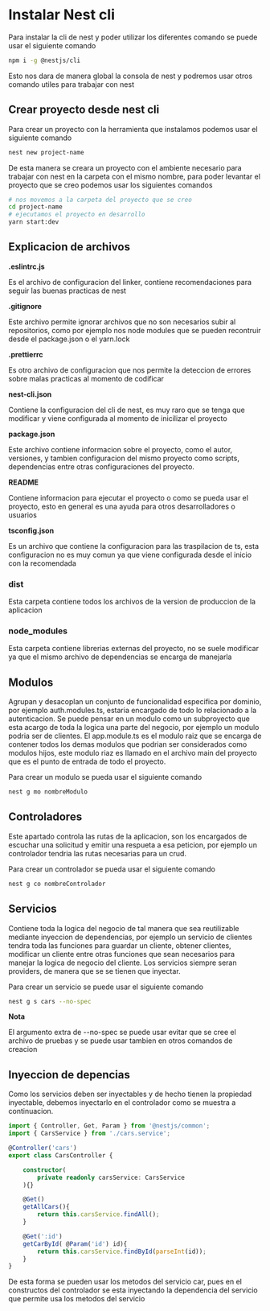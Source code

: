 # Instalar Nest cli

Para instalar la cli de nest y poder utilizar los diferentes comando se puede usar el siguiente comando

```bash
npm i -g @nestjs/cli
```

Esto nos dara de manera global la consola de nest y podremos usar otros comando utiles para trabajar con nest

## Crear proyecto desde nest cli

Para crear un proyecto con la herramienta que instalamos podemos usar el siguiente comando

```bash
nest new project-name
```

De esta manera se creara un proyecto con el ambiente necesario para trabajar con nest en la carpeta con el mismo nombre, para poder levantar el proyecto que se creo podemos usar los siguientes comandos

```bash
# nos movemos a la carpeta del proyecto que se creo
cd project-name
# ejecutamos el proyecto en desarrollo
yarn start:dev
```

## Explicacion de archivos

**.eslintrc.js**

Es el archivo de configuracion del linker, contiene recomendaciones para seguir las buenas practicas de nest

**.gitignore**

Este archivo permite ignorar archivos que no son necesarios subir al repositorios, como por ejemplo nos node modules que se pueden recontruir desde el package.json o el yarn.lock

**.prettierrc**

Es otro archivo de configuracion que nos permite la deteccion de errores sobre malas practicas al momento de codificar

**nest-cli.json**

Contiene la configuracion del cli de nest, es muy raro que se tenga que modificar y viene configurada al momento de inicilizar el proyecto

**package.json**

Este archivo contiene informacion sobre el proyecto, como el autor, versiones, y tambien configuracion del mismo proyecto como scripts, dependencias entre otras configuraciones del proyecto.

**README**

Contiene informacion para ejecutar el proyecto o como se pueda usar el proyecto, esto en general es una ayuda para otros desarrolladores o usuarios

**tsconfig.json**

Es un archivo que contiene la configuracion para las traspilacion de ts, esta configuracion no es muy comun ya que viene configurada desde el inicio con la recomendada

### dist

Esta carpeta contiene todos los archivos de la version de produccion de la aplicacion

### node_modules

Esta carpeta contiene librerias externas del proyecto, no se suele modificar ya que el mismo archivo de dependencias se encarga de manejarla

## Modulos

Agrupan y desacoplan un conjunto de funcionalidad especifica por dominio, por ejemplo auth.modules.ts, estaria encargado de todo lo relacionado a la autenticacion. Se puede pensar en un modulo como un subproyecto que esta acargo de toda la logica una parte del negocio, por ejemplo un modulo podria ser de clientes. El app.module.ts es el modulo raiz que se encarga de contener todos los demas modulos que podrian ser considerados como modulos hijos, este modulo riaz es llamado en el archivo main del proyecto que es el punto de entrada de todo el proyecto.

Para crear un modulo se pueda usar el siguiente comando

```bash
nest g mo nombreModulo 
```

## Controladores

Este apartado controla las rutas de la aplicacion, son los encargados de escuchar una solicitud y emitir una respueta a esa peticion, por ejemplo un controlador tendria las rutas necesarias para un crud. 

Para crear un controlador se pueda usar el siguiente comando

```bash
nest g co nombreControlador
```

## Servicios

Contiene toda la logica del negocio de tal manera que sea reutilizable mediante inyeccion de dependencias, por ejemplo un servicio de clientes tendra toda las funciones para guardar un cliente, obtener clientes, modificar un cliente entre otras funciones que sean necesarios para manejar la logica de negocio del cliente. Los servicios siempre seran providers, de manera que se se tienen que inyectar.

Para crear un servicio se puede usar el siguiente comando


```bash
nest g s cars --no-spec
```

**Nota**

El argumento extra de --no-spec se puede usar  evitar que se cree el archivo de pruebas y se puede usar tambien en otros comandos de creacion

## Inyeccion de depencias

Como los servicios deben ser inyectables y de hecho tienen la propiedad inyectable, debemos inyectarlo en el controlador como se muestra a continuacion.

```ts
import { Controller, Get, Param } from '@nestjs/common';
import { CarsService } from './cars.service';

@Controller('cars')
export class CarsController {

    constructor(
        private readonly carsService: CarsService
    ){}

    @Get()
    getAllCars(){
        return this.carsService.findAll();
    }

    @Get(':id')
    getCarById( @Param('id') id){
        return this.carsService.findById(parseInt(id));
    }
}
```

De esta forma se pueden usar los metodos del servicio car, pues en el constructos del controlador se esta inyectando la dependencia del servicio que permite usa los metodos del servicio